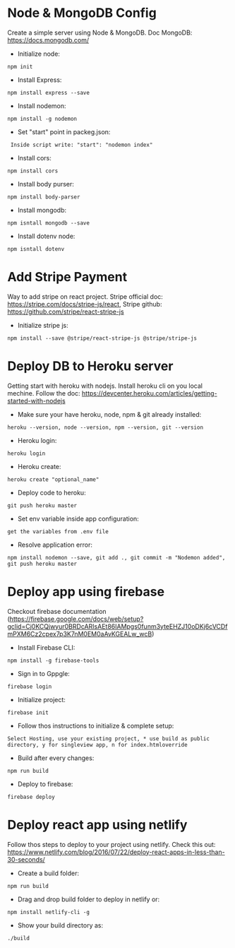 
# Node & MongoDB Config #
Create a simple server using Node & MongoDB. Doc MongoDB: https://docs.mongodb.com/

- Initialize node:
```
npm init
```
- Install Express:
```
npm install express --save
```
- Install nodemon:
```
npm install -g nodemon
```
- Set "start" point in packeg.json:
```
 Inside script write: "start": "nodemon index"
```
- Install cors:
```
npm install cors
```
- Install body purser:
```
npm install body-parser
```
- Install mongodb:
```
npm isntall mongodb --save
```
- Install dotenv node:
```
npm isntall dotenv
```

# Add Stripe Payment #
Way to add stripe on react project. Stripe official doc: https://stripe.com/docs/stripe-js/react, Stripe github: https://github.com/stripe/react-stripe-js

- Initialize stripe js:
```
npm install --save @stripe/react-stripe-js @stripe/stripe-js
```
# Deploy DB to Heroku server #
Getting start with heroku with nodejs. Install heroku cli on you local mechine. Follow the doc: https://devcenter.heroku.com/articles/getting-started-with-nodejs

- Make sure your have heroku, node, npm & git already installed:
```
heroku --version, node --version, npm --version, git --version
```
- Heroku login:
```
heroku login
```
- Heroku create:
```
heroku create "optional_name"
```
- Deploy code to heroku:
```
git push heroku master
```
- Set env variable inside app configuration:
```
get the variables from .env file
```

- Resolve application error:
```
npm install nodemon --save, git add ., git commit -m "Nodemon added", git push heroku master
```

# Deploy app using firebase #
Checkout firebase documentation (https://firebase.google.com/docs/web/setup?gclid=Cj0KCQjwyur0BRDcARIsAEt86IAMpgs0funm3yteEHZJ10oDKj6cVCDfmPXM6Cz2cpex7p3K7nM0EM0aAvKGEALw_wcB) 

- Install Firebase CLI:
```
npm install -g firebase-tools
```
- Sign in to Gppgle:
```
firebase login
```
- Initialize project:
```
firebase init
```
- Follow thos instructions to initialize & complete setup:
```
Select Hosting, use your existing project, * use build as public directory, y for singleview app, n for index.htmloverride
```
- Build after every changes:
```
npm run build
```
- Deploy to firebase:
```
firebase deploy
```
# Deploy react app using netlify #
Follow thos steps to deploy to your project using netlify. Check this out: https://www.netlify.com/blog/2016/07/22/deploy-react-apps-in-less-than-30-seconds/

- Create a build folder:
```
npm run build
```
- Drag and drop build folder to deploy in netlify or:
```
npm install netlify-cli -g
```
- Show your build directory as:
```
./build
```

